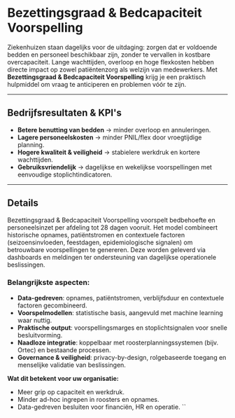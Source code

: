 # Bezettingsgraad & Bedcapaciteit Voorspelling
Ziekenhuizen staan dagelijks voor de uitdaging: zorgen dat er voldoende bedden en personeel beschikbaar zijn, zonder te vervallen in kostbare overcapaciteit. Lange wachttijden, overloop en hoge flexkosten hebben directe impact op zowel patiëntenzorg als welzijn van medewerkers. Met **Bezettingsgraad & Bedcapaciteit Voorspelling** krijg je een praktisch hulpmiddel om vraag te anticiperen en problemen vóór te zijn.  

---

## Bedrijfsresultaten & KPI's 
- **Betere benutting van bedden** → minder overloop en annuleringen.  
- **Lagere personeelskosten** → minder PNIL/flex door vroegtijdige planning.  
- **Hogere kwaliteit & veiligheid** → stabielere werkdruk en kortere wachttijden.  
- **Gebruiksvriendelijk** → dagelijkse en wekelijkse voorspellingen met eenvoudige stoplichtindicatoren.  

---

## Details

Bezettingsgraad & Bedcapaciteit Voorspelling voorspelt bedbehoefte en personeelsinzet per afdeling tot 28 dagen vooruit. Het model combineert historische opnames, patiëntstromen en contextuele factoren (seizoensinvloeden, feestdagen, epidemiologische signalen) om betrouwbare voorspellingen te genereren. Deze worden geleverd via dashboards en meldingen ter ondersteuning van dagelijkse operationele beslissingen.  

### Belangrijkste aspecten: 
- **Data-gedreven**: opnames, patiëntstromen, verblijfsduur en contextuele factoren gecombineerd.  
- **Voorspelmodellen**: statistische basis, aangevuld met machine learning waar nuttig.  
- **Praktische output**: voorspellingsmarges en stoplichtsignalen voor snelle besluitvorming.  
- **Naadloze integratie**: koppelbaar met roosterplanningssystemen (bijv. Ortec) en bestaande processen.  
- **Governance & veiligheid**: privacy-by-design, rolgebaseerde toegang en menselijke validatie van beslissingen.  

**Wat dit betekent voor uw organisatie:**  
- Meer grip op capaciteit en werkdruk.  
- Minder ad-hoc ingrepen in roosters en opnames.  
- Data-gedreven besluiten voor financiën, HR en operatie.
``